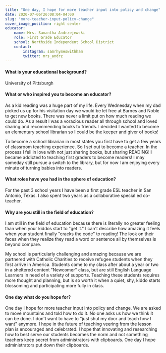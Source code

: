 ```yaml
---
title: "One day, I hope for more teacher input into policy and change"
date: 2020-07-06T20:08:04-04:00
slug: "more-teacher-input-policy-change"
cover_image_position: right center
educator:
    name: Mrs. Samantha Andrzejewski
    role: First Grade Educator
    school: Northside Independent School District
    contact:
        instagram: samrhymeswithham
        twitter: mrs_andrz
---
```


#### What is your educational background?

University of Pittsburgh

#### What or who inspired you to become an educator?

As a kid reading was a huge part of my life. Every Wednesday when my dad picked us up for his visitation day we would be let free at Barnes and Noble to get new books. There was never a limit put on how much reading we could do. As a result I was a voracious reader all through school and loved sharing and recommending books to friends. I decided I wanted to become an elementary school librarian so I could be the keeper and giver of books!

To become a school librarian in most states you first have to get a few years of classroom teaching experience. So I set out to become a teacher. In the process I fell in love with not just sharing books, but sharing READING! I became addicted to teaching first graders to become readers! I may someday still pursue a switch to the library, but for now I am enjoying every minute of turning babies into readers.

#### What roles have you had in the sphere of education?

For the past 3 school years I have been a first grade ESL teacher in San Antonio, Texas. I also spent two years as a collaborative special ed co-teacher.

#### Why are you still in the field of education?

I am still in the field of education because there is literally no greater feeling than when your kiddos start to "get it." I can't describe how amazing it feels when your student finally "cracks the code" to reading! The look on their faces when they realize they read a word or sentence all by themselves is beyond compare.

My school is particularly challenging and amazing because we are partnered with Catholic Charities to receive refugee students when they first arrive in America. Students come to my class after about a year or two in a sheltered content "Newcomer" class, but are still English Language Learners in need of a variety of supports. Teaching these students requires more thought and planning, but is so worth it when a quiet, shy, kiddo starts blossoming and participating more fully in class.

#### One day what do you hope for?

One day I hope for more teacher input into policy and change. We are asked to move mountains and told how to do it. No one asks us how we think it can be done. I don't want to have to "just shut my door and teach how I want" anymore. I hope in the future of teaching veering from the lesson plan is encouraged and celebrated. I hope that innovating and researching how to best serve our students becomes the norm and not something teachers keep secret from administrators with clipboards. One day I hope administrators put down their clipboards.
